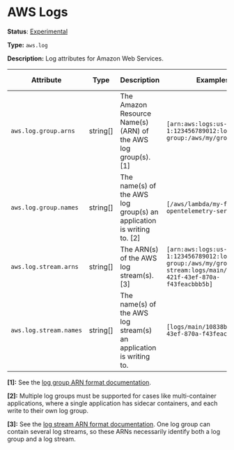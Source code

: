 # AWS Logs

**Status**: [Experimental][DocumentStatus]

**Type:** `aws.log`

**Description:** Log attributes for Amazon Web Services.

<!-- semconv aws.log -->
| Attribute  | Type | Description  | Examples  | [Requirement Level](https://opentelemetry.io/docs/specs/semconv/general/attribute-requirement-level/) | Stability |
|---|---|---|---|---|---|
| `aws.log.group.arns` | string[] | The Amazon Resource Name(s) (ARN) of the AWS log group(s). [1] | `[arn:aws:logs:us-west-1:123456789012:log-group:/aws/my/group:*]` | `Recommended` | ![Experimental](https://img.shields.io/badge/-experimental-blue) |
| `aws.log.group.names` | string[] | The name(s) of the AWS log group(s) an application is writing to. [2] | `[/aws/lambda/my-function, opentelemetry-service]` | `Recommended` | ![Experimental](https://img.shields.io/badge/-experimental-blue) |
| `aws.log.stream.arns` | string[] | The ARN(s) of the AWS log stream(s). [3] | `[arn:aws:logs:us-west-1:123456789012:log-group:/aws/my/group:log-stream:logs/main/10838bed-421f-43ef-870a-f43feacbbb5b]` | `Recommended` | ![Experimental](https://img.shields.io/badge/-experimental-blue) |
| `aws.log.stream.names` | string[] | The name(s) of the AWS log stream(s) an application is writing to. | `[logs/main/10838bed-421f-43ef-870a-f43feacbbb5b]` | `Recommended` | ![Experimental](https://img.shields.io/badge/-experimental-blue) |

**[1]:** See the [log group ARN format documentation](https://docs.aws.amazon.com/AmazonCloudWatch/latest/logs/iam-access-control-overview-cwl.html#CWL_ARN_Format).

**[2]:** Multiple log groups must be supported for cases like multi-container applications, where a single application has sidecar containers, and each write to their own log group.

**[3]:** See the [log stream ARN format documentation](https://docs.aws.amazon.com/AmazonCloudWatch/latest/logs/iam-access-control-overview-cwl.html#CWL_ARN_Format). One log group can contain several log streams, so these ARNs necessarily identify both a log group and a log stream.
<!-- endsemconv -->

[DocumentStatus]: https://github.com/open-telemetry/opentelemetry-specification/tree/v1.31.0/specification/document-status.md
